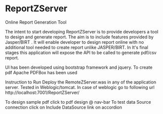 # ReportZServer
Online Report  Generation Tool


The intent to start developing ReportZServer is to provide developers a tool to design and generate report. 
The aim is to include features provided by Jasper/BIRT . 
It will enable developer to design report online with no additional tool needed to create report unlike JASPER/BIRT. 
In It's final stages this application will expose the API to be called to generate pdf/csv report.

UI has been developed using bootstrap framework and jquery. To create pdf Apache PDFBox has been used

Instruction to Run
Deploy the RemoteZServer.was in any of the application server. Tested in Weblogic/tomcat. In case of weblogic go to following url
http://localhost:7001/ReportZServer/

To design sample pdf click to pdf design @ nav-bar
To test data Source connection click on Include DataSource link on accordion

